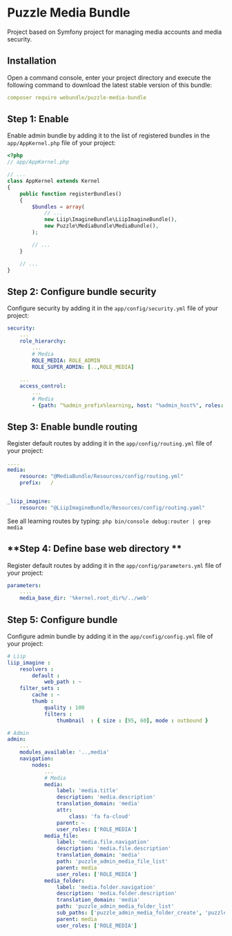 # Puzzle Media Bundle

Project based on Symfony project for managing media accounts and media security.

## **Installation**

Open a command console, enter your project directory and execute the following command to download the latest stable version of this bundle:

```yaml
composer require webundle/puzzle-media-bundle
```

## **Step 1: Enable**
Enable admin bundle by adding it to the list of registered bundles in the `app/AppKernel.php` file of your project:

```php
<?php
// app/AppKernel.php

// ...
class AppKernel extends Kernel
{
    public function registerBundles()
    {
        $bundles = array(
            // ...
            new Liip\ImagineBundle\LiipImagineBundle(),
            new Puzzle\MediaBundle\MediaBundle(),
        );

        // ...
    }

    // ...
}
```

## **Step 2: Configure bundle security**
Configure security by adding it in the `app/config/security.yml` file of your project:

```yaml
security:
	...
    role_hierarchy:
        ...
        # Media
        ROLE_MEDIA: ROLE_ADMIN
        ROLE_SUPER_ADMIN: [..,ROLE_MEDIA]
        
	...
    access_control:
        ...
        # Media
        - {path: ^%admin_prefix%learning, host: "%admin_host%", roles: ROLE_MEDIA }

```

## **Step 3: Enable bundle routing**

Register default routes by adding it in the `app/config/routing.yml` file of your project:

```yaml
....
media:
    resource: "@MediaBundle/Resources/config/routing.yml"
    prefix:   /


_liip_imagine:
    resource: "@LiipImagineBundle/Resources/config/routing.yaml"

```
See all learning routes by typing: `php bin/console debug:router | grep media`


## **Step 4: Define base web directory **

Register default routes by adding it in the `app/config/parameters.yml` file of your project:

```yaml
parameters:
	....
	media_base_dir: '%kernel.root_dir%/../web'

```

## **Step 5: Configure bundle**
Configure admin bundle by adding it in the `app/config/config.yml` file of your project:

```yaml
# Liip
liip_imagine :
    resolvers :
        default :
            web_path : ~
    filter_sets :
        cache : ~
        thumb :
            quality : 100
            filters :
                thumbnail  : { size : [95, 60], mode : outbound }

# Admin
admin:
    ...
    modules_available: '..,media'
    navigation:
        nodes:
            ...
            # Media
            media:
                label: 'media.title'
                description: 'media.description'
                translation_domain: 'media'
                attr:
                    class: 'fa fa-cloud'
                parent: ~
                user_roles: ['ROLE_MEDIA']
            media_file:
                label: 'media.file.navigation'
                description: 'media.file.description'
                translation_domain: 'media'
                path: 'puzzle_admin_media_file_list'
                parent: media
                user_roles: ['ROLE_MEDIA']
            media_folder:
                label: 'media.folder.navigation'
                description: 'media.folder.description'
                translation_domain: 'media'
                path: 'puzzle_admin_media_folder_list'
                sub_paths: ['puzzle_admin_media_folder_create', 'puzzle_admin_media_folder_update', 'puzzle_admin_media_folder_show']
                parent: media
                user_roles: ['ROLE_MEDIA']

```
